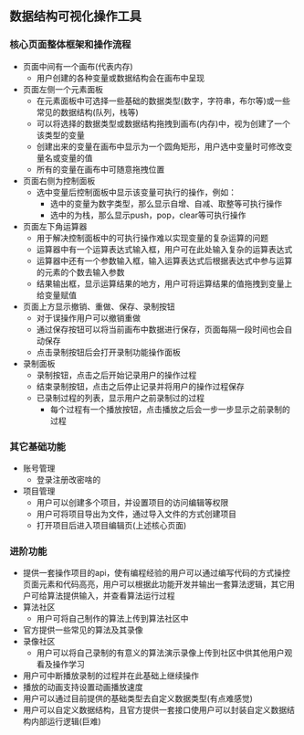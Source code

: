 ## 数据结构可视化操作工具

### 核心页面整体框架和操作流程
- 页面中间有一个画布(代表内存)
  - 用户创建的各种变量或数据结构会在画布中呈现
- 页面左侧一个元素面板
  - 在元素面板中可选择一些基础的数据类型(数字，字符串，布尔等)或一些常见的数据结构(队列，栈等)
  - 可以将选择的数据类型或数据结构拖拽到画布(内存)中，视为创建了一个该类型的变量
  - 创建出来的变量在画布中显示为一个圆角矩形，用户选中变量时可修改变量名或变量的值
  - 所有的变量在画布中可随意拖拽位置
- 页面右侧为控制面板
  - 选中变量后控制面板中显示该变量可执行的操作，例如：
    - 选中的变量为数字类型，那么显示自增、自减、取整等可执行操作
    - 选中的为栈，那么显示push，pop，clear等可执行操作
- 页面左下角运算器
  - 用于解决控制面板中的可执行操作难以实现变量的复杂运算的问题
  - 运算器中有一个运算表达式输入框，用户可在此处输入复杂的运算表达式
  - 运算器中还有一个参数输入框，输入运算表达式后根据表达式中参与运算的元素的个数去输入参数
  - 结果输出框，显示运算结果的地方，用户可将运算结果的值拖拽到变量上给变量赋值
- 页面上方显示撤销、重做、保存、录制按钮
  - 对于误操作用户可以撤销重做
  - 通过保存按钮可以将当前画布中数据进行保存，页面每隔一段时间也会自动保存
  - 点击录制按钮后会打开录制功能操作面板
- 录制面板
  - 录制按钮，点击之后开始记录用户的操作过程
  - 结束录制按钮，点击之后停止记录并将用户的操作过程保存
  - 已录制过程的列表，显示用户之前录制过的过程
    - 每个过程有一个播放按钮，点击播放之后会一步一步显示之前录制的过程

### 其它基础功能
- 账号管理
  - 登录注册改密啥的
- 项目管理
  - 用户可以创建多个项目，并设置项目的访问编辑等权限
  - 用户可将项目导出为文件，通过导入文件的方式创建项目
  - 打开项目后进入项目编辑页(上述核心页面)

### 进阶功能
- 提供一套操作项目的api，使有编程经验的用户可以通过编写代码的方式操控页面元素和代码高亮，用户可以根据此功能开发并输出一套算法逻辑，其它用户可给算法提供输入，并查看算法运行过程
- 算法社区
	- 用户可将自己制作的算法上传到算法社区中
- 官方提供一些常见的算法及其录像
- 录像社区
  - 用户可以将自己录制的有意义的算法演示录像上传到社区中供其他用户观看及操作学习
- 用户可中断播放录制的过程并在此基础上继续操作
- 播放的动画支持设置动画播放速度
- 用户可以通过目前提供的基础类型去自定义数据类型(有点难感觉)
- 用户可以自定义数据结构，且官方提供一套接口使用户可以封装自定义数据结构内部运行逻辑(巨难)